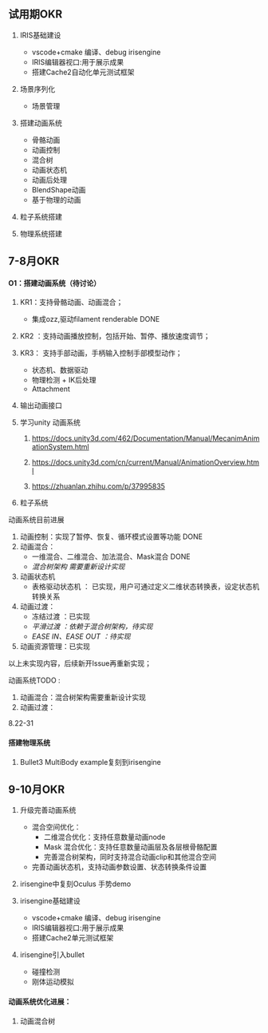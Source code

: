 ## 试用期OKR

1. IRIS基础建设

   - vscode+cmake 编译、debug irisengine
   - IRIS编辑器视口:用于展示成果
   - 搭建Cache2自动化单元测试框架

2. 场景序列化

   - 场景管理

3. 搭建动画系统
   - 骨骼动画
   - 动画控制
   - 混合树
   - 动画状态机
   - 动画后处理
   - BlendShape动画
   - 基于物理的动画

4. 粒子系统搭建

5. 物理系统搭建

   

## 7-8月OKR 

#### O1：搭建动画系统（待讨论）

1. KR1：支持骨骼动画、动画混合；
   - 集成ozz,驱动filament renderable DONE
2. KR2 ：支持动画播放控制，包括开始、暂停、播放速度调节；
3. KR3： 支持手部动画，手柄输入控制手部模型动作；
   - 状态机、数据驱动
   - 物理检测 + IK后处理
   - Attachment
4. 输出动画接口
5. 学习unity 动画系统
   1. https://docs.unity3d.com/462/Documentation/Manual/MecanimAnimationSystem.html

   2. https://docs.unity3d.com/cn/current/Manual/AnimationOverview.html

   3. https://zhuanlan.zhihu.com/p/37995835

6. 粒子系统

动画系统目前进展

1. 动画控制：实现了暂停、恢复、循环模式设置等功能 DONE
2. 动画混合：
   - 一维混合、二维混合、加法混合、Mask混合 DONE
   - *混合树架构  需要重新设计实现*
3. 动画状态机
   - 表格驱动状态机 ： 已实现，用户可通过定义二维状态转换表，设定状态机转换关系 
4. 动画过渡：
   - 冻结过渡  ：已实现
   - *平滑过渡 ：依赖于混合树架构，待实现*
   - *EASE IN、EASE OUT ：待实现*
5. 动画资源管理：已实现

以上未实现内容，后续新开Issue再重新实现；



动画系统TODO :

1. 动画混合：混合树架构需要重新设计实现
2. 动画过渡：

8.22-31

#### 搭建物理系统

1. Bullet3 MultiBody example复刻到irisengine

## 9-10月OKR

1. 升级完善动画系统
   - 混合空间优化：
     - 二维混合优化：支持任意数量动画node
     - Mask 混合优化：支持任意数量动画层及各层根骨骼配置
     - 完善混合树架构，同时支持混合动画clip和其他混合空间
   - 完善动画状态机，支持动画参数设置、状态转换条件设置
2. irisengine中复刻Oculus 手势demo
3. irisengine基础建设

   - vscode+cmake 编译、debug irisengine
   - IRIS编辑器视口:用于展示成果
   - 搭建Cache2单元测试框架
4. irisengine引入bullet
   - 碰撞检测
   - 刚体运动模拟



#### 动画系统优化进展：

1. 动画混合树







